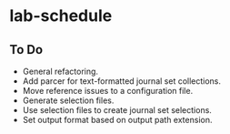 # lab-schedule

## To Do

* General refactoring.
* Add parcer for text-formatted journal set collections.
* Move reference issues to a configuration file.
* Generate selection files.
* Use selection files to create journal set selections.
* Set output format based on output path extension.
